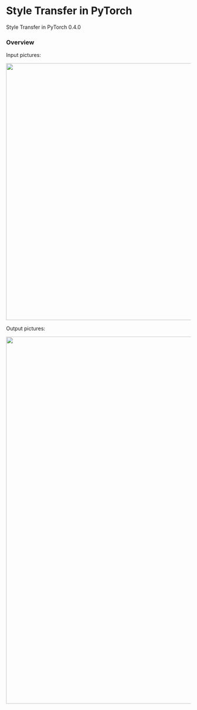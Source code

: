 # Style Transfer in PyTorch
Style Transfer in PyTorch 0.4.0

### Overview


Input pictures:
<p align="center">
  <img width="700" src="https://github.com/mlaskowski17/Style-Transfer/blob/master/images/style_and_content.jpg">
</p>

Output pictures:
<p align="center">
  <img width="1000" src="https://github.com/mlaskowski17/Style-Transfer/blob/master/images/epochs.jpg">
</p>
